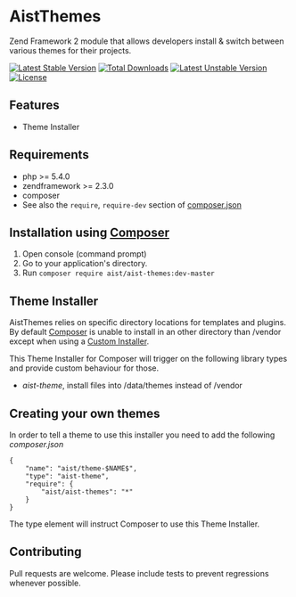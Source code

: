 AistThemes
==========

Zend Framework 2 module that allows developers install &amp; switch between various themes for their projects.

[![Latest Stable Version](https://poser.pugx.org/aist/aist-themes/v/stable.png)](https://packagist.org/packages/aist/aist-themes) [![Total Downloads](https://poser.pugx.org/aist/aist-themes/downloads.png)](https://packagist.org/packages/aist/aist-themes) [![Latest Unstable Version](https://poser.pugx.org/aist/aist-themes/v/unstable.png)](https://packagist.org/packages/aist/aist-themes) [![License](https://poser.pugx.org/aist/aist-themes/license.png)](https://packagist.org/packages/aist/aist-themes)

## Features
 * Theme Installer

## Requirements
 * php >= 5.4.0
 * zendframework >= 2.3.0
 * composer
 * See also the `require`, `require-dev` section of [composer.json](composer.json)

## Installation using [Composer](http://getcomposer.org)
 1. Open console (command prompt)
 2. Go to your application's directory.
 3. Run `composer require aist/aist-themes:dev-master`

## Theme Installer
AistThemes relies on specific directory locations for templates and plugins.
By default [Composer](http://getcomposer.org) is unable to install in an other
directory than /vendor except when using a
[Custom Installer](http://getcomposer.org/doc/articles/custom-installers.md).

This Theme Installer for Composer will trigger on the following library types
and provide custom behaviour for those.

* *aist-theme*, install files into /data/themes instead of /vendor

## Creating your own themes
In order to tell a theme to use this installer you need to add the following
*composer.json*

```
{
    "name": "aist/theme-$NAME$",
    "type": "aist-theme",
    "require": {
        "aist/aist-themes": "*"
    }
}
```

The type element will instruct Composer to use this Theme Installer.

## Contributing
Pull requests are welcome. Please include tests to prevent regressions whenever
possible.
